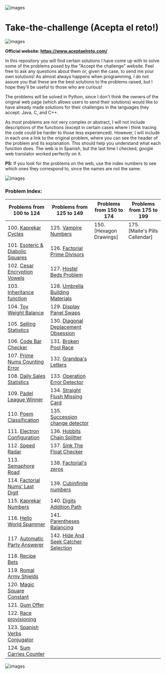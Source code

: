 
![images](https://user-images.githubusercontent.com/72617878/98919044-aa107400-24ce-11eb-8b21-0383423d904a.png)
# Take-the-challenge (Acepta el reto!)
![images](https://user-images.githubusercontent.com/72617878/98919044-aa107400-24ce-11eb-8b21-0383423d904a.png)


**Official website: https://www.aceptaelreto.com/**

In this repository you will find certain solutions I have come up with to solve some of the problems posed by the "Accept the challenge" website.
Feel free to ask any questions about them or, given the case, to send me your own solutions!
As almost always happens when programming, I do not assure you that these are the best solutions to the problems raised, but I hope they'll be useful to those who are curious!

The problems will be solved in Python, since I don't think the owners of the original web page (which allows users to send their solutions) would like to have already made solutions for their challenges in the languages they accept: Java, C, and C++.

As most problems are not very complex or abstract, I will not include descriptions of the functions (except in certain cases where i think tracing the code could be harder to those less experienced). However, I will include in each one a link to the original problem, where you can see the header of the problem and its explanation. This should help you understand what each function does. The web is in Spanish, but the last time I checked, google web translator worked perfectly on it. 

**PS:** If you look for the problems on the web, use the index numbers to see which ones they correspond to, since the names are not the same.

![images](https://user-images.githubusercontent.com/72617878/98919044-aa107400-24ce-11eb-8b21-0383423d904a.png)

### Problem Index:

| Problems from 100 to 124 | Problems from 125 to 149 | Problems from 150 to 174 | Problems from 175 to 199 |
| -- | -- | -- | -- |
| 100. [Kaprekar Cycles](https://github.com/Lucasgvdii/accept-the-challenge/blob/main/solutions_code/kaprekar_cycles.py) | 125. [Vampire Numbers](https://github.com/Lucasgvdii/accept-the-challenge/blob/main/solutions_code/vampire_numbers.py) | 150. [Hexagon Drawings] | 175. [Maite's Pills Callendar] |
| 101. [Esoteric & Diabolic Squares](https://github.com/Lucasgvdii/accept-the-challenge/blob/main/solutions_code/esoteric_and_diabolic_squares.py) | 126. [Factorial Prime Divisors](https://github.com/Lucasgvdii/accept-the-challenge/blob/main/solutions_code/factorial_prime_divisors.py) |||
| 102. [Cesar Encryption Vowels](https://github.com/Lucasgvdii/accept-the-challenge/blob/main/solutions_code/cesar_encryption_vowels.py) | 127. [Hostel Beds Problem](https://github.com/Lucasgvdii/accept-the-challenge/blob/main/solutions_code/hostel_beds_problem.py) |||
| 103. [Inheritance function](https://github.com/Lucasgvdii/accept-the-challenge/blob/main/solutions_code/function_inheritance.py) | 128. [Umbrella Building Materials](https://github.com/Lucasgvdii/accept-the-challenge/blob/main/solutions_code/umbrella_building_materials.py) |||
| 104. [Toy Weight Balance](https://github.com/Lucasgvdii/accept-the-challenge/blob/main/solutions_code/toy_weight_balance.py) |  129. [Display Panel Swaps](https://github.com/Lucasgvdii/Accept-The-Challenge/blob/main/solutions_code/display_panel_swaps.py) |||
| 105. [Selling Statistics](https://github.com/Lucasgvdii/accept-the-challenge/blob/main/solutions_code/selling_statistics.py) | 130. [Diagonal Deplacement Obsession](https://github.com/Lucasgvdii/Accept-The-Challenge/blob/main/solutions_code/diagonal_deplacement_obsession.py) |||
| 106. [Code Bar Checker](https://github.com/Lucasgvdii/accept-the-challenge/blob/main/solutions_code/code_bar_checker.py) | 131. [Broken Pool Race](https://github.com/Lucasgvdii/Accept-The-Challenge/blob/main/solutions_code/broken_pool_race.py) |||
| 107. [Prime Nums Counting Error](https://github.com/Lucasgvdii/accept-the-challenge/blob/main/solutions_code/prime_numbers_count_error.py) | 132. [Grandpa's Letters](https://github.com/Lucasgvdii/Accept-The-Challenge/blob/main/solutions_code/grandpas_letters.py) |||
| 108. [Daily Sales Statistics](https://github.com/Lucasgvdii/accept-the-challenge/blob/main/solutions_code/daily_sales_statistics.py) | 133. [Operation Error Detector](https://github.com/Lucasgvdii/Accept-The-Challenge/blob/main/solutions_code/operation_error_detector.py) |||
| 109. [Padel League Winner](https://github.com/Lucasgvdii/accept-the-challenge/blob/main/solutions_code/padel_league_winner.py) | 134. [Straight Flush Missing Card](https://github.com/Lucasgvdii/Accept-The-Challenge/blob/main/solutions_code/straight_flush_missing_card.py) |||
| 110. [Poem Classification](https://github.com/Lucasgvdii/accept-the-challenge/blob/main/solutions_code/poem_classification.py) | 135. [Succession change detector](https://github.com/Lucasgvdii/Accept-The-Challenge/blob/main/solutions_code/succession_change_detector.py) |||
| 111. [Electron Configuration](https://github.com/Lucasgvdii/accept-the-challenge/blob/main/solutions_code/electron_configuration.py) | 136. [Hobbits Chain Splitter](https://github.com/Lucasgvdii/Accept-The-Challenge/blob/main/solutions_code/hobbits_chain_splitter.py) |||
| 112. [Speed Radar](https://github.com/Lucasgvdii/accept-the-challenge/blob/main/solutions_code/speed_radar.py) | 137. [Sink The Float Checker](https://github.com/Lucasgvdii/Accept-The-Challenge/blob/main/solutions_code/sink_the_float_checker.py) |||
| 113. [Semaphore Road](https://github.com/Lucasgvdii/accept-the-challenge/blob/main/solutions_code/semaphore_road.py) | 138. [Factorial's zeros](https://github.com/Lucasgvdii/Accept-The-Challenge/blob/main/solutions_code/zeros_in_factorial.py) |||
| 114. [Factorial Nums' Last Digit](https://github.com/Lucasgvdii/accept-the-challenge/blob/main/solutions_code/factorial_num_last_digit.py) | 139. [Cubinfinite numbers](https://github.com/Lucasgvdii/Accept-The-Challenge/blob/main/solutions_code/cubinfinite_numbers.py) |||
| 115. [Kaprekar Numbers](https://github.com/Lucasgvdii/accept-the-challenge/blob/main/solutions_code/kaprekar_numbers.py) | 140. [Digits Addition Path](https://github.com/Lucasgvdii/Accept-The-Challenge/blob/main/solutions_code/digits_addition_path.py) |||
| 116. [Hello World Spammer](https://github.com/Lucasgvdii/accept-the-challenge/blob/main/solutions_code/hello_world_spammer.py) | 141. [Parentheses Balancing](https://github.com/Lucasgvdii/Take-The-Challenge/blob/main/solutions_code/parentheses_balancing.py) |||
| 117. [Automatic Party Answerer](https://github.com/Lucasgvdii/accept-the-challenge/blob/main/solutions_code/automatic_party_answerer.py) | 142. [Hide And Seek Catcher Selection](https://github.com/Lucasgvdii/Take-The-Challenge/blob/main/solutions_code/hide_and_seek_catcher_selection.py) |||
| 118. [Recipe Bets](https://github.com/Lucasgvdii/accept-the-challenge/blob/main/solutions_code/recipe_bets.py) ||||
| 119. [Romal Army Shields](https://github.com/Lucasgvdii/accept-the-challenge/blob/main/solutions_code/roman_army_shields.py) ||||
| 120. [Magic Square Constant](https://github.com/Lucasgvdii/accept-the-challenge/blob/main/solutions_code/magic_square_constant.py) ||||
| 121. [Gum Offer](https://github.com/Lucasgvdii/accept-the-challenge/blob/main/solutions_code/gum_offer.py) ||||
| 122. [Race provisioning](https://github.com/Lucasgvdii/accept-the-challenge/blob/main/solutions_code/race_provisioning.py) ||||
| 123. [Spanish Verbs Conjugator](https://github.com/Lucasgvdii/accept-the-challenge/blob/main/solutions_code/spanish_verb_conjugator.py) ||||
| 124. [Sum Carries Counter](https://github.com/Lucasgvdii/accept-the-challenge/blob/main/solutions_code/sum_carries_counter.py) ||||

![images](https://user-images.githubusercontent.com/72617878/98919044-aa107400-24ce-11eb-8b21-0383423d904a.png)

